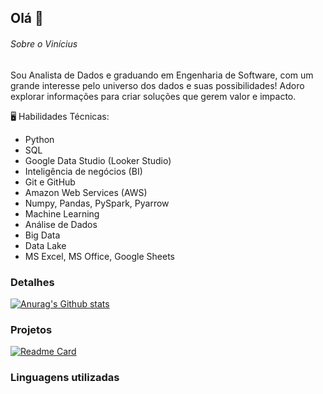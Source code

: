 ## Olá 👋

###### Sobre o Vinícius
Sou Analista de Dados e graduando em Engenharia de Software, com um grande interesse pelo universo dos dados e suas possibilidades! Adoro explorar informações para criar soluções que gerem valor e impacto.

🖥️ Habilidades Técnicas:
- Python
- SQL
- Google Data Studio (Looker Studio)
- Inteligência de negócios (BI)
- Git e GitHub
- Amazon Web Services (AWS)
- Numpy, Pandas, PySpark, Pyarrow
- Machine Learning
- Análise de Dados
- Big Data
- Data Lake
- MS Excel, MS Office, Google Sheets

### Detalhes

[![Anurag's Github stats](https://github-readme-stats.vercel.app/api?username=vinicius0py&how_icons-true&heme-dark)](https://github.com/anuragha/github-readme-stats)

### Projetos

[![Readme Card](https://github-readme-stats.vercel.app/api/pin/?username-vinicius0py&repo=Bot-de-Processamento-Automatico-de-Mensagens-no-Telegram-na-AWS&theme=dark)](https://github.com/anurahazra/github-readme-stats)

### Linguagens utilizadas




















<!--
**vinicius0py/vinicius0py** is a ✨ _special_ ✨ repository because its `README.md` (this file) appears on your GitHub profile.

Here are some ideas to get you started:

- 🔭 I’m currently working on ...
- 🌱 I’m currently learning ...
- 👯 I’m looking to collaborate on ...
- 🤔 I’m looking for help with ...
- 💬 Ask me about ...
- 📫 How to reach me: ...
- 😄 Pronouns: ...
- ⚡ Fun fact: ...
-->
